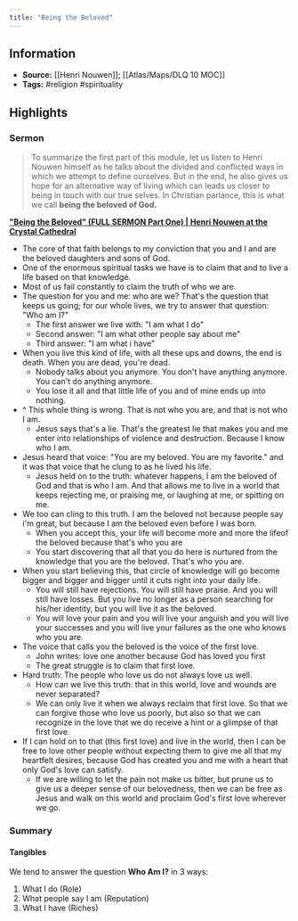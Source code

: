 ```yaml
---
title: "Being the Beloved"
---
```

## Information
- **Source:** [[Henri Nouwen]]; [[Atlas/Maps/DLQ 10 MOC]]
- **Tags:** #religion #spirituality 

## Highlights
### Sermon
> To summarize the first part of this module, let us listen to Henri Nouwen himself as he talks about the divided and conflicted ways in which we attempt to define ourselves. But in the end, he also gives us hope for an alternative way  of living which can leads us closer to being in touch with our true selves. In Christian parlance, this is what we call **being the beloved of God.**

**["Being the Beloved" (FULL SERMON Part One) | Henri Nouwen at the Crystal Cathedral](https://www.youtube.com/watch?v=trG7Oh_PopM)**
- The core of that faith belongs to my conviction that you and I and are the beloved daughters and sons of God.
- One of the enormous spiritual tasks we have is to claim that and to live a life based on that knowledge.
- Most of us fail constantly to claim the truth of who we are.
- The question for you and me: who are we? That's the question that keeps us going; for our whole lives, we try to answer that question: "Who am I?"
  - The first answer we live with: "I am what I do"
  - Second answer: "I am what other people say about me"
  - Third answer: "I am what i have"
- When you live this kind of life, with all these ups and downs, the end is death. When you are dead, you're dead.
  - Nobody talks about you anymore. You don't have anything anymore. You can't do anything anymore.
  - You lose it all and that little life of you and of mine ends up into nothing.
- ^ This whole thing is wrong. That is not who you are, and that is not who I am.
  - Jesus says that's a lie. That's the greatest lie that makes you and me enter into relationships of violence and destruction. Because I know who I am.
- Jesus heard that voice: "You are my beloved. You are my favorite." and it was that voice that he clung to as he lived his life.
  - Jesus held on to the truth: whatever happens, I am the beloved of God and that is who I am. And that allows me to live in a world that keeps rejecting me, or praising me, or laughing at me, or spitting on me.
- We too can cling to this truth. I am the beloved not because people say i'm great, but because I am the beloved even before I was born.
  - When you accept this, your life will become more and more the lifeof the beloved because that's who you are
  - You start discovering that all that you do here is nurtured from the knowledge that you are the beloved. That's who you are.
- When you start believing this, that circle of knowledge will go become bigger and bigger and bigger until it cuts right into your daily life.
  - You will still have rejections. You will still have praise. And you will still have losses. But you live no longer as a person searching for his/her identity, but you will live it as the beloved.
  - You will love your pain and you will live your anguish and you will live your successes and you will live your failures as the one who knows who you are.
- The voice that calls you the beloved is the voice of the first love.
  - John writes: love one another because God has loved you first
  - The great struggle is to claim that first love.
- Hard truth: The people who love us do not always love us well. 
  - How can we live this truth: that in this world, love and wounds are never separated?
  - We can only live it when we always reclaim that first love. So that we can forgive those who love us poorly, but also so that we can recognize in the love that we do receive a hint or a glimpse of that first love.
- If I can hold on to that (this first love) and live in the world, then I can be free to love other people without expecting them to give me all that my heartfelt desires, because God has created you and me with a heart that only God's love can satisfy.
  - If we are willing to let the pain not make us bitter, but prune us to give us a deeper sense of our belovedness, then we can be free as Jesus and walk on this world and proclaim God's first love wherever we go.

### Summary
#### Tangibles
We tend to answer the question **Who Am I?** in 3 ways:
1. What I do (Role)
2. What people say I am (Reputation)
3. What I have (Riches)
